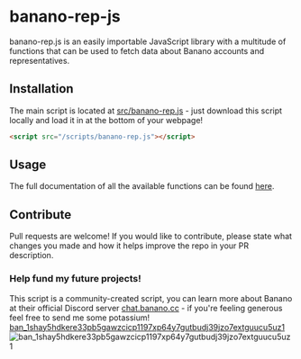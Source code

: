 # banano-rep-js
banano-rep.js is an easily importable JavaScript library with a multitude of functions that can be used to fetch data about Banano accounts and representatives.

## Installation
The main script is located at [src/banano-rep.js](src/banano-rep.js) - just download this script locally and load it in at the bottom of your webpage!
```html
<script src="/scripts/banano-rep.js"></script>
```

## Usage
The full documentation of all the available functions can be found [here](docs/functions.md).

## Contribute
Pull requests are welcome! If you would like to contribute, please state what changes you made and how it helps improve the repo in your PR description.

### Help fund my future projects!
This script is a community-created script, you can learn more about Banano at their official Discord server [chat.banano.cc](https://chat.banano.cc) - if you're feeling generous feel free to send me some potassium!
[ban_1shay5hdkere33pb5gawzcicp1197xp64y7gutbudj39jzo7extguucu5uz1](https://creeper.banano.cc/explorer/account/ban_1shay5hdkere33pb5gawzcicp1197xp64y7gutbudj39jzo7extguucu5uz1/history)
<br />
![ban_1shay5hdkere33pb5gawzcicp1197xp64y7gutbudj39jzo7extguucu5uz1](https://imgur.com/HBksiOM.png)